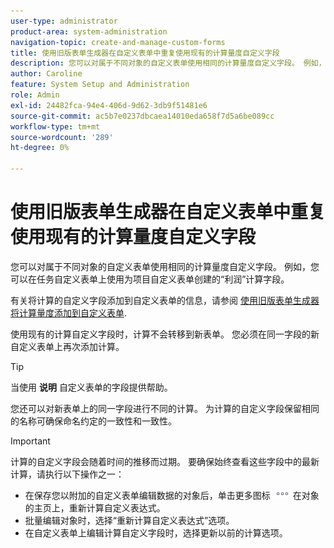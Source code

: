 ```yaml
---
user-type: administrator
product-area: system-administration
navigation-topic: create-and-manage-custom-forms
title: 使用旧版表单生成器在自定义表单中重复使用现有的计算量度自定义字段
description: 您可以对属于不同对象的自定义表单使用相同的计算量度自定义字段。 例如，您可以在任务自定义表单上使用为项目自定义表单创建的“利润”计算字段。
author: Caroline
feature: System Setup and Administration
role: Admin
exl-id: 24482fca-94e4-406d-9d62-3db9f51481e6
source-git-commit: ac5b7e0237dbcaea14010eda658f7d5a6be089cc
workflow-type: tm+mt
source-wordcount: '289'
ht-degree: 0%

---
```


# 使用旧版表单生成器在自定义表单中重复使用现有的计算量度自定义字段

您可以对属于不同对象的自定义表单使用相同的计算量度自定义字段。 例如，您可以在任务自定义表单上使用为项目自定义表单创建的“利润”计算字段。

有关将计算的自定义字段添加到自定义表单的信息，请参阅 [使用旧版表单生成器将计算量度添加到自定义表单](../../../administration-and-setup/customize-workfront/create-manage-custom-forms/add-calculated-data-to-custom-form.md).

使用现有的计算自定义字段时，计算不会转移到新表单。 您必须在同一字段的新自定义表单上再次添加计算。

>[!TIP]
>
>当使用 **说明** 自定义表单的字段提供帮助。

您还可以对新表单上的同一字段进行不同的计算。 为计算的自定义字段保留相同的名称可确保命名约定的一致性和一致性。

>[!IMPORTANT]
>
>计算的自定义字段会随着时间的推移而过期。 要确保始终查看这些字段中的最新计算，请执行以下操作之一：
>
>* 在保存您以附加的自定义表单编辑数据的对象后，单击更多图标 ![](assets/more-icon.png) 在对象的主页上，重新计算自定义表达式。
>* 批量编辑对象时，选择“重新计算自定义表达式”选项。
>* 在自定义表单上编辑计算自定义字段时，选择更新以前的计算选项。
>

